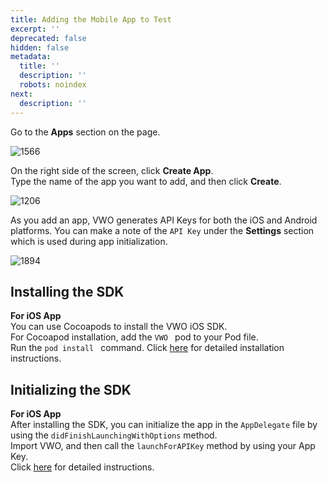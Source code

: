 ```yaml
---
title: Adding the Mobile App to Test
excerpt: ''
deprecated: false
hidden: false
metadata:
  title: ''
  description: ''
  robots: noindex
next:
  description: ''
---
```

Go to the **Apps** section on the page.

![1566](https://files.readme.io/91a3b15-MobileAppAB-1.png "MobileAppAB-1.png")

On the right side of the screen, click **Create App**.\
Type the name of the app you want to add, and then click **Create**.

![1206](https://files.readme.io/30b2785-MobileAppAB-1.jpg "MobileAppAB-1.jpg")

As you add an app, VWO generates API Keys for both the iOS and Android platforms. You can make a note of the `API Key` under the **Settings** section which is used during app initialization.

![1894](https://files.readme.io/53f3009-MobileAppAB-2.jpg "MobileAppAB-2.jpg")

## Installing the SDK

**For iOS App**\
You can use Cocoapods to install the VWO iOS SDK.\
For Cocoapod installation, add the `VWO ` pod to your Pod file.\
Run the `pod install ` command. Click [here](https://developers.vwo.com/reference#ios-sdk-installation) for detailed installation instructions.

## Initializing the SDK

**For iOS App**\
After installing the SDK, you can initialize the app in the `AppDelegate` file by using the `didFinishLaunchingWithOptions` method.\
Import VWO, and then call the `launchForAPIKey` method by using your App Key.\
Click [here](https://developers.vwo.com/reference#ios-launching-sdk) for detailed instructions.
